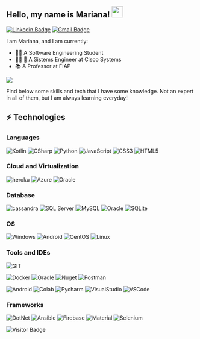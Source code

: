 <!---
MariiMariis/MariiMariis is a ✨ special ✨ repository because its `README.md` (this file) appears on your GitHub profile.
You can click the Preview link to take a look at your changes.
--->

## Hello, my name is Mariana! <img src="https://raw.githubusercontent.com/aemmadi/aemmadi/master/wave.gif" width="30px">

 [![Linkedin Badge](https://img.shields.io/badge/-MarianaMotta-blue?style=flat-square&logo=Linkedin&logoColor=white&link=https://www.linkedin.com/in/mariana-motta-96b21096/)](https://www.linkedin.com/in/mariana-motta-96b21096/)
 [![Gmail Badge](https://img.shields.io/badge/-mariana.motta94@gmail.com-c14438?style=flat&logo=Gmail&logoColor=white)](mailto:mariana.motta94@gmail.com "Connect via Email")
 
 I am Mariana, and I am currently:

* :woman_student: A Software Engineering Student
* :woman_technologist: :office: A Sistems Engineer at Cisco Systems
* :books: A Professor at FIAP 


<a href="https://github.com/anuraghazra/github-readme-stats">
  <img align="center" src="https://github-readme-stats.vercel.app/api?username=MariiMariis&theme=nightowl&show_icons=true"/>
</a>

Find below some skills and tech that I have some knowledge. Not an expert in all of them, 
but I am always learning everyday! 

## ⚡ Technologies

### Languages 

![Kotlin](https://img.shields.io/badge/Kotlin-0095D5?&style=for-the-badge&logo=kotlin&logoColor=white)
![CSharp](https://img.shields.io/badge/C%23-239120?style=for-the-badge&logo=c-sharp&logoColor=white)
![Python](https://img.shields.io/badge/Python-FFD43B?style=for-the-badge&logo=python&logoColor=blue)
![JavaScript](https://img.shields.io/badge/JavaScript-323330?style=for-the-badge&logo=javascript&logoColor=F7DF1E)
![CSS3](https://img.shields.io/badge/CSS3-1572B6?style=for-the-badge&logo=css3&logoColor=white)
![HTML5](https://img.shields.io/badge/HTML5-E34F26?style=for-the-badge&logo=html5&logoColor=white)

### Cloud and Virtualization

![heroku](https://img.shields.io/badge/Heroku-430098?style=for-the-badge&logo=heroku&logoColor=white)
![Azure](https://img.shields.io/badge/microsoft%20azure-0089D6?style=for-the-badge&logo=microsoft-azure&logoColor=white)
![Oracle](https://img.shields.io/badge/Oracle-F80000?style=for-the-badge&logo=oracle&logoColor=black)


### Database

![cassandra](https://img.shields.io/badge/Cassandra-1287B1?style=for-the-badge&logo=apache%20cassandra&logoColor=white)
![SQL Server](https://img.shields.io/badge/Microsoft%20SQL%20Server-CC2927?style=for-the-badge&logo=microsoft%20sql%20server&logoColor=white)
![MySQL](https://img.shields.io/badge/MySQL-005C84?style=for-the-badge&logo=mysql&logoColor=white)
![Oracle](https://img.shields.io/badge/Oracle-F80000?style=for-the-badge&logo=Oracle&logoColor=white)
![SQLite](https://img.shields.io/badge/SQLite-07405E?style=for-the-badge&logo=sqlite&logoColor=white)

### OS  

![Windows](https://img.shields.io/badge/Windows-0078D6?style=for-the-badge&logo=windows&logoColor=white)
![Android](https://img.shields.io/badge/Android-3DDC84?style=for-the-badge&logo=android&logoColor=white)
![CentOS](https://img.shields.io/badge/Cent%20OS-262577?style=for-the-badge&logo=CentOS&logoColor=white)
![Linux](https://img.shields.io/badge/Linux-FCC624?style=for-the-badge&logo=linux&logoColor=black)

### Tools and IDEs

![GIT](https://img.shields.io/badge/GIT-E44C30?style=for-the-badge&logo=git&logoColor=white)

![Docker](https://img.shields.io/badge/Docker-2CA5E0?style=for-the-badge&logo=docker&logoColor=white)
![Gradle](https://img.shields.io/badge/gradle-02303A?style=for-the-badge&logo=gradle&logoColor=white)
![Nuget](https://img.shields.io/badge/Microsoft-666666?style=for-the-badge&logo=microsoft&logoColor=white)
![Postman](https://img.shields.io/badge/Postman-FF6C37?style=for-the-badge&logo=Postman&logoColor=white)

![Android](https://img.shields.io/badge/Android_Studio-3DDC84?style=for-the-badge&logo=android-studio&logoColor=white)
![Colab](https://img.shields.io/badge/Colab-F9AB00?style=for-the-badge&logo=googlecolab&color=525252)
![Pycharm](https://img.shields.io/badge/PyCharm-000000.svg?&style=for-the-badge&logo=PyCharm&logoColor=white)
![VisualStudio](https://img.shields.io/badge/Visual_Studio-5C2D91?style=for-the-badge&logo=visual%20studio&logoColor=white)
![VSCode](https://img.shields.io/badge/Visual_Studio_Code-0078D4?style=for-the-badge&logo=visual%20studio%20code&logoColor=white)

### Frameworks

![DotNet](https://img.shields.io/badge/.NET-512BD4?style=for-the-badge&logo=dotnet&logoColor=white)
![Ansible](https://img.shields.io/badge/Ansible-000000?style=for-the-badge&logo=ansible&logoColor=white)
![Firebase](https://img.shields.io/badge/firebase-ffca28?style=for-the-badge&logo=firebase&logoColor=black)
![Material](https://img.shields.io/badge/material%20design-757575?style=for-the-badge&logo=material%20design&logoColor=white)
![Selenium](https://img.shields.io/badge/Selenium-43B02A?style=for-the-badge&logo=Selenium&logoColor=white)
  
  

![Visitor Badge](https://visitor-badge.laobi.icu/badge?page_id=MariiMariis.MariiMariis)

